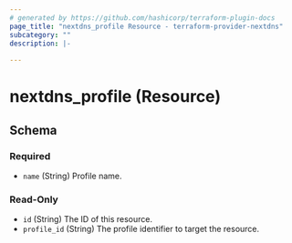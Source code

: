 ```yaml
---
# generated by https://github.com/hashicorp/terraform-plugin-docs
page_title: "nextdns_profile Resource - terraform-provider-nextdns"
subcategory: ""
description: |-
  
---
```


# nextdns_profile (Resource)





<!-- schema generated by tfplugindocs -->
## Schema

### Required

- `name` (String) Profile name.

### Read-Only

- `id` (String) The ID of this resource.
- `profile_id` (String) The profile identifier to target the resource.
